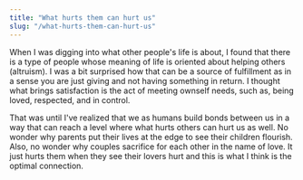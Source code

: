 ```yaml
---
title: "What hurts them can hurt us"
slug: "/what-hurts-them-can-hurt-us"
---
```


When I was digging into what other people's life is about, I found that there is a type of people whose meaning of life is oriented about helping others (altruism). I was a bit surprised how that can be a source of fulfillment as in a sense you are just giving and not having something in return. I thought what brings satisfaction is the act of meeting ownself needs, such as, being loved, respected, and in control.

That was until I've realized that we as humans build bonds between us in a way that can reach a level where what hurts others can hurt us as well. No wonder why parents put their lives at the edge to see their children flourish. Also, no wonder why couples sacrifice for each other in the name of love. It just hurts them when they see their lovers hurt and this is what I think is the optimal connection.
